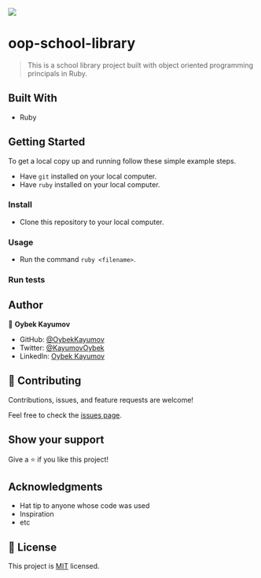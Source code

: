 ![](https://img.shields.io/badge/Microverse-blueviolet)

# oop-school-library

> This is a school library project built with object oriented programming principals in Ruby.

## Built With

- Ruby

## Getting Started

To get a local copy up and running follow these simple example steps.

- Have `git` installed on your local computer.
- Have `ruby` installed on your local computer.

### Install
- Clone this repository to your local computer. 

### Usage

- Run the command `ruby <filename>`.
### Run tests

## Author

👤 **Oybek Kayumov**

- GitHub: [@OybekKayumov](https://github.com/OybekKayumov)
- Twitter: [@KayumovOybek](https://twitter.com/KayumovOybek)
- LinkedIn: [Oybek Kayumov](https://www.linkedin.com/in/oybek-kayumov/)

## 🤝 Contributing

Contributions, issues, and feature requests are welcome!

Feel free to check the [issues page](https://github.com/OybekKayumov/oop-school-library/issues).

## Show your support

Give a ⭐️ if you like this project!

## Acknowledgments

- Hat tip to anyone whose code was used
- Inspiration
- etc

## 📝 License

This project is [MIT](./MIT.md) licensed.

